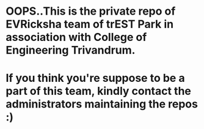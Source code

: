 # OOPS..This is the private repo of EVRicksha team of trEST Park in association with College of Engineering Trivandrum.
# If you think you're suppose to be a part of this team, kindly contact the administrators maintaining the repos :)
